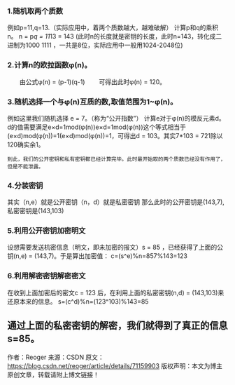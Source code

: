 ###  1.随机取两个质数
例如p=11,q=13.（实际应用中，着两个质数越大，越难破解）
计算p和q的乘积n。 
n = p*q = 11*13 = 143 
(此时n的长度就是密钥的长度，此时n=143，转化成二进制为1000 1111 ，一共是8位，实际应用中一般用1024-2048位)

###  2.计算n的欧拉函数φ(n)。 
　　由公式φ(n) = (p-1)(q-1) 
　　可得出此时φ(n) = 120。

### 3.随机选择一个与φ(n)互质的数,取值范围为1~φ(n)。 
例如这里我们随机选择 e = 7。（称为“公开指数”）
计算e对于φ(n)的模反元素d。 
d的值需要满足e×d=1mod(φ(n))e×d=1mod(φ(n))这个等式相当于(e×d)mod(φ(n))=1(e×d)mod(φ(n))=1，可得出d = 103。其实7*103 = 721除以120确实余1。 

`到此，我们的公开密钥和私有密钥都已经计算完毕。此时最开始取的两个质数已经没有作用了，但是不能泄露。`

### 4.分装密钥 
其实（n,e）就是公开密钥（n，d）就是私密密钥 
那么此时的公开密钥是(143,7),私密密钥是(143,103)

### 5.利用公开密钥加密明文 
设想需要发送机密信息（明文，即未加密的报文）s = 85 ，已经获得了上面的公钥(n,e) = (143,7)。于是算出加密值： 
c=(s^e)%n=857%143=123

### 6.利用解密密钥解密密文 
在收到上面加密后的密文c = 123 后，在利用上面的私密密钥(n,d) = (143,103)来还原本来的信息。 
s=(c^d)%n=(123^103)%143=85

通过上面的私密密钥的解密，我们就得到了真正的信息s=85。
--------------------- 
作者：Reoger 
来源：CSDN 
原文：https://blog.csdn.net/reoger/article/details/71159903 
版权声明：本文为博主原创文章，转载请附上博文链接！
